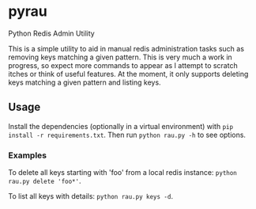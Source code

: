 # pyrau
Python Redis Admin Utility

This is a simple utility to aid in manual redis administration tasks such as removing keys matching a given pattern.
This is very much a work in progress, so expect more commands to appear as I attempt to scratch itches or think of 
useful features. At the moment, it only supports deleting keys matching a given pattern and listing keys.

## Usage

Install the dependencies (optionally in a virtual environment) with `pip install -r requirements.txt`. Then run 
`python rau.py -h` to see options.

### Examples

To delete all keys starting with 'foo' from a local redis instance: `python rau.py delete 'foo*'`.

To list all keys with details: `python rau.py keys -d`.
